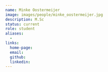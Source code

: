 ```yaml
---
name: Minke Oostermeijer
image: images/people/minke_oostermeijer.jpg
description: M.Sc
status: current
role: student
aliases:
  - 
links: 
  home-page: 
  email: 
  github: 
  linkedin: 
---
```

